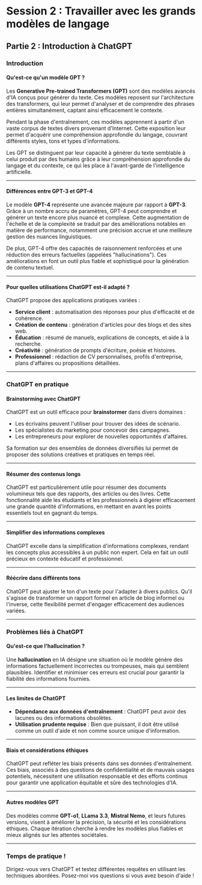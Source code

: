 # Session 2 : Travailler avec les grands modèles de langage
## Partie 2 : Introduction à ChatGPT

### Introduction
#### Qu'est-ce qu'un modèle GPT ?
Les **Generative Pre-trained Transformers (GPT)** sont des modèles avancés d'IA conçus pour générer du texte. Ces modèles reposent sur l'architecture des transformers, qui leur permet d'analyser et de comprendre des phrases entières simultanément, captant ainsi efficacement le contexte.

Pendant la phase d'entraînement, ces modèles apprennent à partir d'un vaste corpus de textes divers provenant d'Internet. Cette exposition leur permet d'acquérir une compréhension approfondie du langage, couvrant différents styles, tons et types d'informations.

Les GPT se distinguent par leur capacité à générer du texte semblable à celui produit par des humains grâce à leur compréhension approfondie du langage et du contexte, ce qui les place à l'avant-garde de l'intelligence artificielle.

---

#### Différences entre GPT-3 et GPT-4
Le modèle **GPT-4** représente une avancée majeure par rapport à **GPT-3**. Grâce à un nombre accru de paramètres, GPT-4 peut comprendre et générer un texte encore plus nuancé et complexe. Cette augmentation de l'échelle et de la complexité se traduit par des améliorations notables en matière de performance, notamment une précision accrue et une meilleure gestion des nuances linguistiques.

De plus, GPT-4 offre des capacités de raisonnement renforcées et une réduction des erreurs factuelles (appelées "hallucinations"). Ces améliorations en font un outil plus fiable et sophistiqué pour la génération de contenu textuel.

---

#### Pour quelles utilisations ChatGPT est-il adapté ?
ChatGPT propose des applications pratiques variées :
- **Service client** : automatisation des réponses pour plus d'efficacité et de cohérence.
- **Création de contenu** : génération d'articles pour des blogs et des sites web.
- **Éducation** : résumé de manuels, explications de concepts, et aide à la recherche.
- **Créativité** : génération de prompts d'écriture, poésie et histoires.
- **Professionnel** : rédaction de CV personnalisés, profils d'entreprise, plans d'affaires ou propositions détaillées.

---

### ChatGPT en pratique
#### Brainstorming avec ChatGPT
ChatGPT est un outil efficace pour **brainstormer** dans divers domaines : 
- Les écrivains peuvent l'utiliser pour trouver des idées de scénario.
- Les spécialistes du marketing pour concevoir des campagnes.
- Les entrepreneurs pour explorer de nouvelles opportunités d'affaires.

Sa formation sur des ensembles de données diversifiés lui permet de proposer des solutions créatives et pratiques en temps réel.

---

#### Résumer des contenus longs
ChatGPT est particulièrement utile pour résumer des documents volumineux tels que des rapports, des articles ou des livres. Cette fonctionnalité aide les étudiants et les professionnels à digérer efficacement une grande quantité d'informations, en mettant en avant les points essentiels tout en gagnant du temps.

---

#### Simplifier des informations complexes
ChatGPT excelle dans la simplification d'informations complexes, rendant les concepts plus accessibles à un public non expert. Cela en fait un outil précieux en contexte éducatif et professionnel.

---

#### Réécrire dans différents tons
ChatGPT peut ajuster le ton d'un texte pour l'adapter à divers publics. Qu'il s'agisse de transformer un rapport formel en article de blog informel ou l'inverse, cette flexibilité permet d'engager efficacement des audiences variées.

---

### Problèmes liés à ChatGPT
#### Qu'est-ce que l'hallucination ?
Une **hallucination** en IA désigne une situation où le modèle génère des informations factuellement incorrectes ou trompeuses, mais qui semblent plausibles. Identifier et minimiser ces erreurs est crucial pour garantir la fiabilité des informations fournies.

---

#### Les limites de ChatGPT
- **Dépendance aux données d'entraînement** : ChatGPT peut avoir des lacunes ou des informations obsolètes.
- **Utilisation prudente requise** : Bien que puissant, il doit être utilisé comme un outil d'aide et non comme source unique d'information.

---

#### Biais et considérations éthiques
ChatGPT peut refléter les biais présents dans ses données d'entraînement. Ces biais, associés à des questions de confidentialité et de mauvais usages potentiels, nécessitent une utilisation responsable et des efforts continus pour garantir une application équitable et sûre des technologies d'IA.

---

#### Autres modèles GPT
Des modèles comme **GPT-o1**, **LLama 3.3**, **Mistral Nemo**, et leurs futures versions, visent à améliorer la précision, la sécurité et les considérations éthiques. Chaque itération cherche à rendre les modèles plus fiables et mieux alignés sur les attentes sociétales.

---

### Temps de pratique !
Dirigez-vous vers ChatGPT et testez différentes requêtes en utilisant les techniques abordées. Posez-moi vos questions si vous avez besoin d'aide !